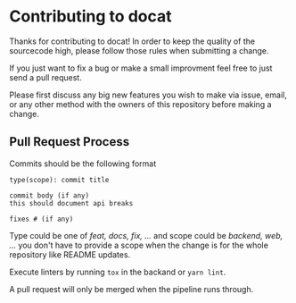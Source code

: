 # Contributing to docat

Thanks for contributing to docat!
In order to keep the quality of the sourcecode high,
please follow those rules when submitting a change.

If you just want to fix a bug or make a small improvment
feel free to just send a pull request.

Please first discuss any big new features you wish to make via issue, email,
or any other method with the owners of this repository before making a change.

## Pull Request Process

Commits should be the following format

```
type(scope): commit title

commit body (if any)
this should document api breaks

fixes # (if any)
```

Type could be one of *feat, docs, fix, ...* and scope could be *backend, web, ...*
you don't have to provide a scope when the change is for the whole repository like README updates.

Execute linters by running `tox` in the backand or `yarn lint`.

A pull request will only be merged when the pipeline runs through.
